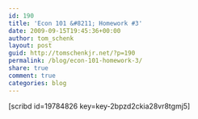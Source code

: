 ```yaml
---
id: 190
title: 'Econ 101 &#8211; Homework #3'
date: 2009-09-15T19:45:36+00:00
author: tom_schenk
layout: post
guid: http://tomschenkjr.net/?p=190
permalink: /blog/econ-101-homework-3/
share: true
comment: true
categories: blog 
---
```

[scribd id=19784826 key=key-2bpzd2ckia28vr8tgmj5]